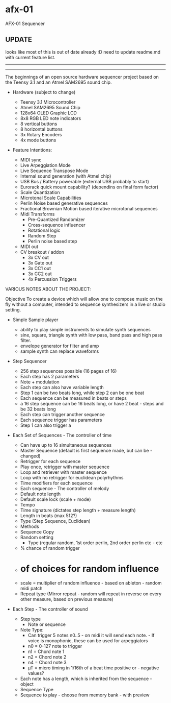 # afx-01
AFX-01 Sequencer

UPDATE
----
looks like most of this is out of date already :D 
need to update readme.md with current feature list.

-----
-----
The beginnings of an open source hardware sequencer project based on the Teensy 3.1 and an Atmel SAM2695 sound chip.

- Hardware (subject to change)
	-  Teensy 3.1 Microcontroller
	-  Atmel SAM2695 Sound Chip
	-  128x64 OLED Graphic LCD
	-  8x8 RGB LED note indicators
	-  8 vertical buttons
	-  8 horizontal buttons
	-  3x Rotary Encoders
	-  4x mode buttons

- Feature Intentions:
	- MIDI sync
	- Live Arpeggiation Mode
	- Live Sequence Transpose Mode
	- Internal sound generation (with Atmel chip)
	- USB Bus / Battery powerable (external USB probably to start)
	- Eurorack quick mount capability? (dependins on final form factor)
	- Scale Quantization
	- Microtonal Scale Capabilities
	- Perlin Noise based generative sequences
	- Fractional Brownian Motion based iterative microtonal sequences
	- Midi Transforms
		- Pre-Quantized Randomizer
		- Cross-sequence influencer
		- Rotational logic
		- Random Step
		- Perlin noise based step
	- MIDI out
	- CV breakout / addon
		- 3x CV out
		- 3x Gate out
		- 3x CC1 out
		- 3x CC2 out
		- 4x Percussion Triggers



VARIOUS NOTES ABOUT THE PROJECT:

Objective
  To create a device which will allow one to compose music on the fly without a computer, intended to sequence synthesizers in a live or studio setting. 

- Simple Sample player
   - ability to play simple instruments to simulate synth sequences 
  - sine, square, triangle synth with low pass, band pass and high pass filter. 
  - envelope generator for filter and amp
  - sample synth can replace waveforms 

- Step Sequencer
	- 256 step sequences possible (16 pages of 16)
	- Each step has 2 parameters
	- Note + modulation
	- Each step can also have variable length
	- Step 1 can be two beats long, while step 2 can be one beat
	- Each sequence can be measured in beats or steps
	- a 16 step sequence can be 16 beats long, or have 2 beat 	- steps and be 32 beats long
	- Each step can trigger another sequence
	- Each sequence trigger has parameters
	- Step 1 can also trigger a 

- Each Set of Sequences - The controller of time
	- Can have up to 16 simultaneous sequences
	- Master Sequence (default is first sequence made, but can be 	- changed)
	- Retrigger for each sequence
	- Play once, retrigger with master sequence
	- Loop and retriever with master sequence
	- Loop with no retrigger for euclidean polyrhythms 
	- Time modifiers for each sequence
	- Each sequence - The controller of melody
	- Default note length
	- Default scale lock (scale + mode)
	- Tempo
	- Time signature (dictates step length + measure length)
	- Length in beats (max 512?)
	- Type (Step Sequence, Euclidean)
	- Methods
	- Sequence Copy
	- Random setting
		- Type (regular random, 1st order perlin, 2nd order perlin etc 	- etc
	- % chance of random trigger
	- # of choices for random influence
	- scale = multiplier of random influence - based on ableton 	- random midi patch
	- Repeat type (Mirror repeat - random will repeat in reverse on every other measure, based on previous measure)

- Each Step - The controller of sound
	- Step type 
		- Note or sequence
	- Note Type:
		- Can trigger 5 notes n0..5 - on midi it will send each note. 	- If voice is monophonic, these can be used for arpeggiators
		- n0 = 0-127 note to trigger
		- n1 = Chord note 1
		- n2 = Chord note 2
		- n4 = Chord note 3
		- µT = micro timing in 1/16th of a beat time positive or 	- negative values?
	- Each note has a length, which is inherited from the sequence 	- object
	- Sequence Type
	- Sequence to play - choose from memory bank - with preview
